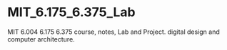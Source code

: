 # MIT_6.175_6.375_Lab
MIT 6.004 6.175 6.375 course, notes, Lab and Project. digital design and computer architecture.
